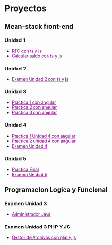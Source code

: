 # Proyectos

## Mean-stack front-end
### Unidad 1
- <a href="https://github.com/Alex-pozos/Proyectos/tree/main/Proyecto_RFC" Style="color:purple">RFC con ts y js</a>
- <a href="https://github.com/Alex-pozos/Proyectos/tree/main/CalcularSaldo" Style="color:purple">Calcular saldo con ts y js</a>
### Unidad 2
- <a href="https://github.com/Alex-pozos/Proyectos/tree/main/ExamenU2" Style="color:purple">Examen Unidad 2 con ts y js</a>
### Unidad 3
- <a href="https://github.com/Alex-pozos/Proyectos/blob/main/P1_Angular" Style="color:purple">Practica 1 con angular</a>
- <a href="https://github.com/Alex-pozos/Proyectos/blob/main/P2_Angular" Style="color:purple">Practica 2 con angular</a>
- <a href="https://github.com/Alex-pozos/Proyectos/blob/main/P3_Angular" Style="color:purple">Practica 3 con angular</a>
### Unidad 4
- <a href="https://github.com/Alex-pozos/Proyectos/tree/main/P1_U4_Angular" Style="color:purple">Practica 1 Unidad 4 con angular</a>
- <a href="https://github.com/Alex-pozos/Proyectos/blob/main/P2_U4_Angular" Style="color:purple">Practica 2 unidad 4 con angular</a>
- <a href="https://github.com/Alex-pozos/Proyectos/tree/main/ExamenU4" style="color:purple">Examen Unidad 4</a>
### Unidad 5
- <a href="https://github.com/Alex-pozos/Proyectos/tree/main/Practica_final" style="color:purple">Practica Final</a>
- <a href="https://github.com/Alex-pozos/Proyectos/tree/main/ExamenU5" Style="color:purple">Examen Unidad 5 </a>
## Programacion Logica y Funcional
### Examen Unidad 3 
- <a href="https://github.com/Alex-pozos/Proyectos/tree/main/AdministradorJava" style="color:purple">Administrador Java</a>
### Examen Unidad 3 PHP Y JS
- <a href="https://github.com/Alex-pozos/Proyectos/tree/main/GestorArchivos" Style="color:purple">Gestor de Archivos con php y js</a>